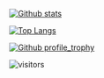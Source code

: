 [![Github stats](https://github-readme-stats.vercel.app/api?username=odi1n&hide_border=true&count_private=true&show_icons=true&theme=vision-friendly-dark&include_all_commits=true)](https://github.com/anuraghazra/github-readme-stats) 

[![Top Langs](https://github-readme-stats.vercel.app/api/top-langs/?username=odi1n&hide=blade,javascript,html&hide_border=true&theme=vision-friendly-dark&langs_count=10&layout=compact)](https://github.com/anuraghazra/github-readme-stats)

[![Github profile_trophy](https://github-profile-trophy.vercel.app/?username=odi1n&theme=dracula&row=2&column=4&no-bg=true&margin-h=20&margin-w=20)](https://github.com/ryo-ma/github-profile-trophy)

![visitors](https://visitor-badge.glitch.me/badge?page_id=odi1n) 
